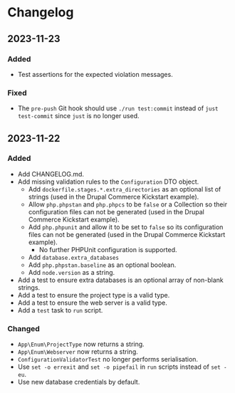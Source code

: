 # Changelog

## 2023-11-23

### Added

* Test assertions for the expected violation messages.

### Fixed

* The `pre-push` Git hook should use `./run test:commit` instead of `just test-commit` since `just` is no longer used.

## 2023-11-22

### Added

* Add CHANGELOG.md.
* Add missing validation rules to the `Configuration` DTO object.
  * Add `dockerfile.stages.*.extra_directories` as an optional list of strings (used in the Drupal Commerce Kickstart example).
  * Allow `php.phpstan` and `php.phpcs` to be `false` or a Collection so their configuration files can not be generated (used in the Drupal Commerce Kickstart example).
  * Add `php.phpunit` and allow it to be set to `false` so its configuration files can not be generated (used in the Drupal Commerce Kickstart example).
    * No further PHPUnit configuration is supported.
  * Add `database.extra_databases`
  * Add `php.phpstan.baseline` as an optional boolean.
  * Add `node.version` as a string.
* Add a test to ensure extra databases is an optional array of non-blank strings.
* Add a test to ensure the project type is a valid type.
* Add a test to ensure the web server is a valid type.
* Add a `test` task to `run` script.

### Changed

* `App\Enum\ProjectType` now returns a string.
* `App\Enum\Webserver` now returns a string.
* `ConfigurationValidatorTest` no longer performs serialisation.
* Use `set -o errexit` and `set -o pipefail` in `run` scripts instead of `set -eu`.
* Use new database credentials by default.
